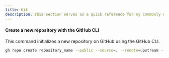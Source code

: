 ```yaml
---
title: Git
description: This section serves as a quick reference for my commonly used Docker commands.
---
```


#### Create a new repository with the GitHub CLI

This command initializes a new repository on GitHub using the GitHub CLI.

```bash
gh repo create repository_name --public --source=. --remote=upstream --description=""
```
